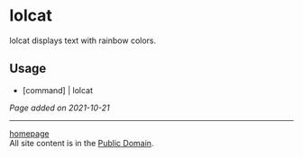 # lolcat
lolcat displays text with rainbow colors.

## Usage
- [command] | lolcat

*Page added on 2021-10-21*

---

[homepage](../index.html)\
All site content is in the [Public Domain](http://unlicense.org/).
